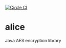 [![Circle
CI](https://circleci.com/gh/rockaport/alice.svg?style=shield)](https://circleci.com/gh/rockaport/alice)

# alice
Java AES encryption library

